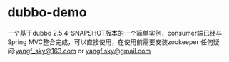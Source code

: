 # dubbo-demo
一个基于dubbo 2.5.4-SNAPSHOT版本的一个简单实例，consumer端已经与Spring MVC整合完成，可以直接使用，在使用前需要安装zookeeper
任何疑问:yangf_sky@163.com or yangf.sky@gmail.com
